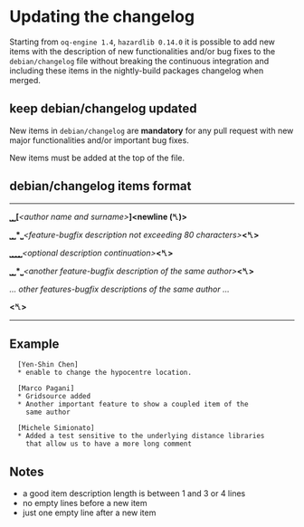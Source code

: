 # Updating the changelog

Starting from `oq-engine 1.4`, `hazardlib 0.14.0` it is possible to add new items with the description of new functionalities and/or bug fixes to the `debian/changelog` file without breaking the continuous integration and including these items in the nightly-build packages changelog when merged.

## keep debian/changelog updated

New items in ```debian/changelog``` are **mandatory** for any pull request with new major functionalities and/or important bug fixes.

New items must be added at the top of the file.

## debian/changelog items format

***
__⎵⎵[__*\<author name and surname\>*__]\<newline (␤)\>__

__⎵⎵\*⎵__*\<feature-bugfix description not exceeding 80 characters\>*__<␤>__

__⎵⎵⎵⎵__*\<optional description continuation\>*__\<␤\>__

__⎵⎵\*⎵__*\<another feature-bugfix description of the same author\>*__\<␤\>__

_... other features-bugfix descriptions of the same author ..._

__\<␤\>__

***

## Example

```
  [Yen-Shin Chen]
  * enable to change the hypocentre location.

  [Marco Pagani]
  * Gridsource added
  * Another important feature to show a coupled item of the
    same author

  [Michele Simionato]
  * Added a test sensitive to the underlying distance libraries
    that allow us to have a more long comment

```
## Notes
  * a good item description length is between 1 and 3 or 4 lines
  * no empty lines before a new item
  * just one empty line after a new item

